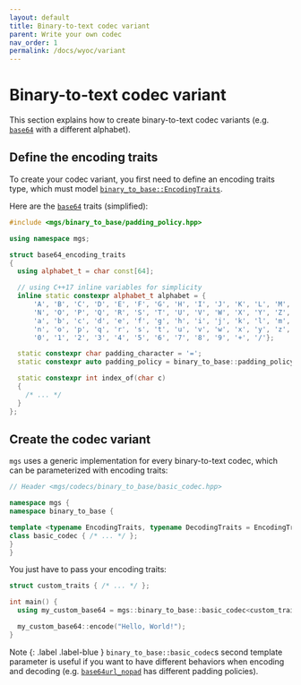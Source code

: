 ```yaml
---
layout: default
title: Binary-to-text codec variant
parent: Write your own codec
nav_order: 1
permalink: /docs/wyoc/variant
---
```


# Binary-to-text codec variant

This section explains how to create binary-to-text codec variants (e.g. [`base64`](/docs/codecs/base64) with a different alphabet).

## Define the encoding traits

To create your codec variant, you first need to define an encoding traits type, which must model [`binary_to_base::EncodingTraits`](/docs/concepts/encoding_traits).

Here are the [`base64`](/docs/codecs/base64) traits (simplified):

```cpp
#include <mgs/binary_to_base/padding_policy.hpp>

using namespace mgs;

struct base64_encoding_traits
{
  using alphabet_t = char const[64];

  // using C++17 inline variables for simplicity
  inline static constexpr alphabet_t alphabet = {
      'A', 'B', 'C', 'D', 'E', 'F', 'G', 'H', 'I', 'J', 'K', 'L', 'M',
      'N', 'O', 'P', 'Q', 'R', 'S', 'T', 'U', 'V', 'W', 'X', 'Y', 'Z',
      'a', 'b', 'c', 'd', 'e', 'f', 'g', 'h', 'i', 'j', 'k', 'l', 'm',
      'n', 'o', 'p', 'q', 'r', 's', 't', 'u', 'v', 'w', 'x', 'y', 'z',
      '0', '1', '2', '3', '4', '5', '6', '7', '8', '9', '+', '/'};

  static constexpr char padding_character = '=';
  static constexpr auto padding_policy = binary_to_base::padding_policy::required;

  static constexpr int index_of(char c)
  {
    /* ... */
  }
};
```

## Create the codec variant

`mgs` uses a generic implementation for every binary-to-text codec, which can be parameterized with encoding traits:

```cpp
// Header <mgs/codecs/binary_to_base/basic_codec.hpp>

namespace mgs {
namespace binary_to_base {

template <typename EncodingTraits, typename DecodingTraits = EncodingTraits>
class basic_codec { /* ... */ };
}
}
```

You just have to pass your encoding traits:

```cpp
struct custom_traits { /* ... */ };

int main() {
  using my_custom_base64 = mgs::binary_to_base::basic_codec<custom_traits>;

  my_custom_base64::encode("Hello, World!");
}
```

Note
{: .label .label-blue }
`binary_to_base::basic_codec`s second template parameter is useful if you want to have different behaviors when encoding and decoding (e.g. [`base64url_nopad`](/docs/codecs/base64url) has different padding policies).
